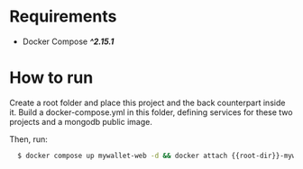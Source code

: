 # Requirements

 - Docker Compose  ***^2.15.1***

# How to run

Create a root folder and place this project and the back counterpart inside it. Build a docker-compose.yml in this
folder, defining services for these two projects and a mongodb public image.

Then, run:

```sh
  $ docker compose up mywallet-web -d && docker attach {{root-dir}}-mywallet-web-1
```

